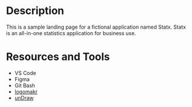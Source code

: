 # Description
This is a sample landing page for a fictional application named Statx. Statx is an all-in-one statistics application for business use.

# Resources and Tools
- VS Code
- Figma
- Git Bash
- [logomakr](https://logomakr.com/)
- [unDraw](https://undraw.co/search)

